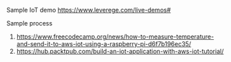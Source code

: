 Sample IoT demo https://www.leverege.com/live-demos#

Sample process 
1. https://www.freecodecamp.org/news/how-to-measure-temperature-and-send-it-to-aws-iot-using-a-raspberry-pi-d6f7b196ec35/
2. https://hub.packtpub.com/build-an-iot-application-with-aws-iot-tutorial/

